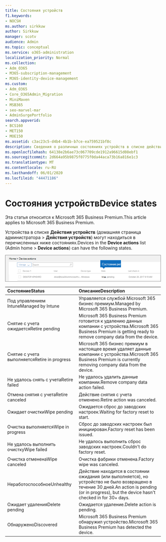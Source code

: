 ```yaml
---
title: Состояния устройств
f1.keywords:
- NOCSH
ms.author: sirkkuw
author: Sirkkuw
manager: scotv
audience: Admin
ms.topic: conceptual
ms.service: o365-administration
localization_priority: Normal
ms.collection:
- Adm_O365
- M365-subscription-management
- M365-identity-device-management
ms.custom:
- Adm_O365
- Core_O365Admin_Migration
- MiniMaven
- MSB365
- seo-marvel-mar
- AdminSurgePortfolio
search.appverid:
- BCS160
- MET150
- MOE150
ms.assetid: c3ac23c5-d4b4-4b1b-b7ce-ea759521bf8c
description: Сведения о различных состояниях устройств в списке действия устройств в домашней странице администратора Microsoft 365 для бизнеса.
ms.openlocfilehash: 64138e2b6ae73c067709cde1912a96615d08ebf1
ms.sourcegitcommit: 2d664a95b9875f0775f0da44aca73b16a816e1c3
ms.translationtype: MT
ms.contentlocale: ru-RU
ms.lasthandoff: 06/01/2020
ms.locfileid: "44471186"
---
```

# <a name="device-states"></a><span data-ttu-id="8f183-103">Состояния устройств</span><span class="sxs-lookup"><span data-stu-id="8f183-103">Device states</span></span>

<span data-ttu-id="8f183-104">Эта статья относится к Microsoft 365 Business Premium.</span><span class="sxs-lookup"><span data-stu-id="8f183-104">This article applies to Microsoft 365 Business Premium.</span></span>

<span data-ttu-id="8f183-105">Устройства в списке **Действия устройств** (домашняя страница администратора \> **Действия устройств**) могут находиться в перечисленных ниже состояниях.</span><span class="sxs-lookup"><span data-stu-id="8f183-105">Devices in the **Device actions** list (Admin home \> **Device actions**) can have the following states.</span></span>
  
![In the Device actions list, you can see the Devices states.](../media/a621c47e-45d9-4e1a-beb9-c03254d40c1d.png)
  
|<span data-ttu-id="8f183-107">**Состояние**</span><span class="sxs-lookup"><span data-stu-id="8f183-107">**Status**</span></span>|<span data-ttu-id="8f183-108">**Описание**</span><span class="sxs-lookup"><span data-stu-id="8f183-108">**Description**</span></span>|
|:-----|:-----|
|<span data-ttu-id="8f183-109">Под управлением Intune</span><span class="sxs-lookup"><span data-stu-id="8f183-109">Managed by Intune</span></span>  <br/> |<span data-ttu-id="8f183-110">Управляется службой Microsoft 365 бизнес премиум.</span><span class="sxs-lookup"><span data-stu-id="8f183-110">Managed by Microsoft 365 Business Premium.</span></span>  <br/> |
|<span data-ttu-id="8f183-111">Снятие с учета ожидается</span><span class="sxs-lookup"><span data-stu-id="8f183-111">Retire pending</span></span>  <br/> |<span data-ttu-id="8f183-112">Microsoft 365 Business Premium готовится к удалению данных компании с устройства.</span><span class="sxs-lookup"><span data-stu-id="8f183-112">Microsoft 365 Business Premium is getting ready to remove company data from the device.</span></span>  <br/> |
|<span data-ttu-id="8f183-113">Снятие с учета выполняется</span><span class="sxs-lookup"><span data-stu-id="8f183-113">Retire in progress</span></span>  <br/> |<span data-ttu-id="8f183-114">Microsoft 365 бизнес премиум в настоящее время удаляет данные компании с устройства.</span><span class="sxs-lookup"><span data-stu-id="8f183-114">Microsoft 365 Business Premium is currently removing company data from the device.</span></span>  <br/> |
|<span data-ttu-id="8f183-115">Не удалось снять с учета</span><span class="sxs-lookup"><span data-stu-id="8f183-115">Retire failed</span></span>  <br/> | <span data-ttu-id="8f183-116">Не удалось удалить данные компании.</span><span class="sxs-lookup"><span data-stu-id="8f183-116">Remove company data action failed.</span></span>  <br/> |
|<span data-ttu-id="8f183-117">Отмена снятия с учета</span><span class="sxs-lookup"><span data-stu-id="8f183-117">Retire canceled</span></span>  <br/> |<span data-ttu-id="8f183-118">Действие снятия с учета отменено.</span><span class="sxs-lookup"><span data-stu-id="8f183-118">Retire action was canceled.</span></span>  <br/> |
|<span data-ttu-id="8f183-119">Ожидает очистки</span><span class="sxs-lookup"><span data-stu-id="8f183-119">Wipe pending</span></span>  <br/> |<span data-ttu-id="8f183-120">Ожидается сброс до заводских настроек.</span><span class="sxs-lookup"><span data-stu-id="8f183-120">Waiting for factory reset to start.</span></span>  <br/> |
|<span data-ttu-id="8f183-121">Очистка выполняется</span><span class="sxs-lookup"><span data-stu-id="8f183-121">Wipe in progress</span></span>  <br/> |<span data-ttu-id="8f183-122">Сброс до заводских настроек был инициирован.</span><span class="sxs-lookup"><span data-stu-id="8f183-122">Factory reset has been issued.</span></span>  <br/> |
|<span data-ttu-id="8f183-123">Не удалось выполнить очистку</span><span class="sxs-lookup"><span data-stu-id="8f183-123">Wipe failed</span></span>  <br/> |<span data-ttu-id="8f183-124">Не удалось выполнить сброс заводских настроек.</span><span class="sxs-lookup"><span data-stu-id="8f183-124">Couldn't do factory reset.</span></span>  <br/> |
|<span data-ttu-id="8f183-125">Очистка отменена</span><span class="sxs-lookup"><span data-stu-id="8f183-125">Wipe canceled</span></span>  <br/> |<span data-ttu-id="8f183-126">Очистка фабрики отменена.</span><span class="sxs-lookup"><span data-stu-id="8f183-126">Factory wipe was canceled.</span></span>  <br/> |
|<span data-ttu-id="8f183-127">Неработоспособное</span><span class="sxs-lookup"><span data-stu-id="8f183-127">Unhealthy</span></span>  <br/> |<span data-ttu-id="8f183-128">Действие находится в состоянии ожидания (или выполняется), но устройство не было возвращено в течение 30 дней.</span><span class="sxs-lookup"><span data-stu-id="8f183-128">An action is pending (or in progress), but the device hasn't checked in for 30+ days.</span></span>  <br/> |
|<span data-ttu-id="8f183-129">Ожидает удаления</span><span class="sxs-lookup"><span data-stu-id="8f183-129">Delete pending</span></span>  <br/> |<span data-ttu-id="8f183-130">Ожидается удаление.</span><span class="sxs-lookup"><span data-stu-id="8f183-130">Delete action is pending.</span></span>  <br/> |
|<span data-ttu-id="8f183-131">Обнаружено</span><span class="sxs-lookup"><span data-stu-id="8f183-131">Discovered</span></span>  <br/> |<span data-ttu-id="8f183-132">Microsoft 365 Business Premium обнаружил устройство.</span><span class="sxs-lookup"><span data-stu-id="8f183-132">Microsoft 365 Business Premium has detected the device.</span></span>  <br/> |
   
